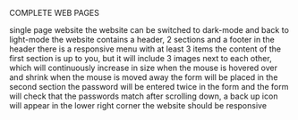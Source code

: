 COMPLETE WEB PAGES

single page website
the website can be switched to dark-mode and back to light-mode
the website contains a header, 2 sections and a footer
in the header there is a responsive menu with at least 3 items
the content of the first section is up to you, but it will include 3 images next to each other, which will continuously increase in size when the mouse is hovered over and shrink when the mouse is moved away
the form will be placed in the second section
the password will be entered twice in the form and the form will check that the passwords match
after scrolling down, a back up icon will appear in the lower right corner
the website should be responsive
